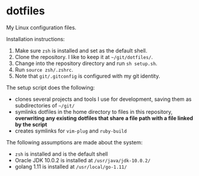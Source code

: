 # dotfiles
My Linux configuration files.

Installation instructions:
1. Make sure `zsh` is installed and set as the default shell.
2. Clone the repository. I like to keep it at `~/git/dotfiles/`.
3. Change into the repository directory and run `sh setup.sh`.
4. Run `source zsh/.zshrc`.
5. Note that `git/.gitconfig` is configured with my git identity.

The setup script does the following:
- clones several projects and tools I use for development, saving them as
  subdirectories of `~/git/`
- symlinks dotfiles in the home directory to files in this repository,
  __overwriting any existing dotfiles that share a file path with a file linked
  by the script__
- creates symlinks for `vim-plug` and `ruby-build`

The following assumptions are made about the system:
- `zsh` is installed and is the default shell
- Oracle JDK 10.0.2 is installed at `/usr/java/jdk-10.0.2/`
- golang 1.11 is installed at `/usr/local/go-1.11/`
